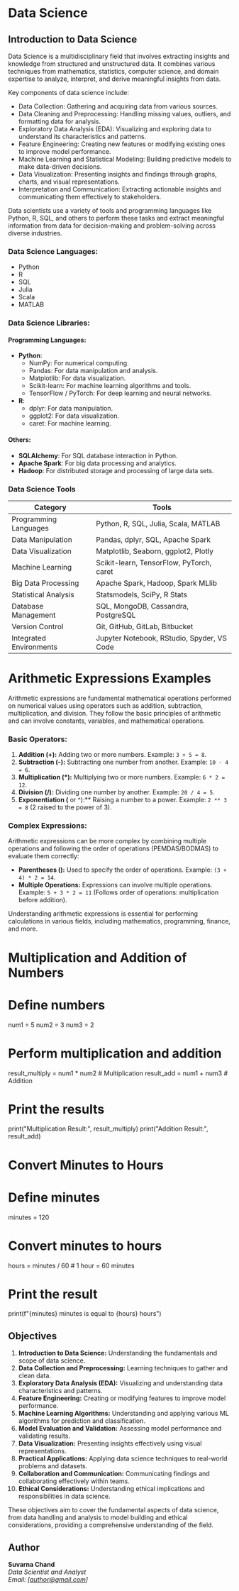 # Data Science
## Introduction to Data Science

Data Science is a multidisciplinary field that involves extracting insights and knowledge from structured and unstructured data. It combines various techniques from mathematics, statistics, computer science, and domain expertise to analyze, interpret, and derive meaningful insights from data.

Key components of data science include:

- Data Collection: Gathering and acquiring data from various sources.
- Data Cleaning and Preprocessing: Handling missing values, outliers, and formatting data for analysis.
- Exploratory Data Analysis (EDA): Visualizing and exploring data to understand its characteristics and patterns.
- Feature Engineering: Creating new features or modifying existing ones to improve model performance.
- Machine Learning and Statistical Modeling: Building predictive models to make data-driven decisions.
- Data Visualization: Presenting insights and findings through graphs, charts, and visual representations.
- Interpretation and Communication: Extracting actionable insights and communicating them effectively to stakeholders.

Data scientists use a variety of tools and programming languages like Python, R, SQL, and others to perform these tasks and extract meaningful information from data for decision-making and problem-solving across diverse industries.

### Data Science Languages:
- Python
- R
- SQL
- Julia
- Scala
- MATLAB

### Data Science Libraries:

#### Programming Languages:
- **Python**: 
  - NumPy: For numerical computing.
  - Pandas: For data manipulation and analysis.
  - Matplotlib: For data visualization.
  - Scikit-learn: For machine learning algorithms and tools.
  - TensorFlow / PyTorch: For deep learning and neural networks.
- **R**:
  - dplyr: For data manipulation.
  - ggplot2: For data visualization.
  - caret: For machine learning.

#### Others:
- **SQLAlchemy**: For SQL database interaction in Python.
- **Apache Spark**: For big data processing and analytics.
- **Hadoop**: For distributed storage and processing of large data sets.
### Data Science Tools

| Category            | Tools                                      |
|---------------------|---------------------------------------------|
| Programming Languages | Python, R, SQL, Julia, Scala, MATLAB      |
| Data Manipulation   | Pandas, dplyr, SQL, Apache Spark             |
| Data Visualization  | Matplotlib, Seaborn, ggplot2, Plotly         |
| Machine Learning    | Scikit-learn, TensorFlow, PyTorch, caret     |
| Big Data Processing | Apache Spark, Hadoop, Spark MLlib            |
| Statistical Analysis| Statsmodels, SciPy, R Stats                  |
| Database Management | SQL, MongoDB, Cassandra, PostgreSQL          |
| Version Control     | Git, GitHub, GitLab, Bitbucket              |
| Integrated Environments | Jupyter Notebook, RStudio, Spyder, VS Code |

# Arithmetic Expressions Examples

Arithmetic expressions are fundamental mathematical operations performed on numerical values using operators such as addition, subtraction, multiplication, and division. They follow the basic principles of arithmetic and can involve constants, variables, and mathematical operations.

### Basic Operators:

1. **Addition (+):** Adding two or more numbers. Example: `3 + 5 = 8`.
2. **Subtraction (-):** Subtracting one number from another. Example: `10 - 4 = 6`.
3. **Multiplication (*):** Multiplying two or more numbers. Example: `6 * 2 = 12`.
4. **Division (/):** Dividing one number by another. Example: `20 / 4 = 5`.
5. **Exponentiation (** or ^):** Raising a number to a power. Example: `2 ** 3 = 8` (2 raised to the power of 3).

### Complex Expressions:

Arithmetic expressions can be more complex by combining multiple operations and following the order of operations (PEMDAS/BODMAS) to evaluate them correctly:

- **Parentheses ():** Used to specify the order of operations. Example: `(3 + 4) * 2 = 14`.
- **Multiple Operations:** Expressions can involve multiple operations. Example: `5 + 3 * 2 = 11` (Follows order of operations: multiplication before addition).

Understanding arithmetic expressions is essential for performing calculations in various fields, including mathematics, programming, finance, and more.

# Multiplication and Addition of Numbers
# Define numbers
num1 = 5
num2 = 3
num3 = 2

# Perform multiplication and addition
result_multiply = num1 * num2  # Multiplication
result_add = num1 + num3  # Addition

# Print the results
print("Multiplication Result:", result_multiply)
print("Addition Result:", result_add)

# Convert Minutes to Hours
# Define minutes
minutes = 120

# Convert minutes to hours
hours = minutes / 60  # 1 hour = 60 minutes

# Print the result
print(f"{minutes} minutes is equal to {hours} hours")

## Objectives

1. **Introduction to Data Science:** Understanding the fundamentals and scope of data science.
2. **Data Collection and Preprocessing:** Learning techniques to gather and clean data.
3. **Exploratory Data Analysis (EDA):** Visualizing and understanding data characteristics and patterns.
4. **Feature Engineering:** Creating or modifying features to improve model performance.
5. **Machine Learning Algorithms:** Understanding and applying various ML algorithms for prediction and classification.
6. **Model Evaluation and Validation:** Assessing model performance and validating results.
7. **Data Visualization:** Presenting insights effectively using visual representations.
8. **Practical Applications:** Applying data science techniques to real-world problems and datasets.
9. **Collaboration and Communication:** Communicating findings and collaborating effectively within teams.
10. **Ethical Considerations:** Understanding ethical implications and responsibilities in data science.

These objectives aim to cover the fundamental aspects of data science, from data handling and analysis to model building and ethical considerations, providing a comprehensive understanding of the field.

## Author

**Suvarna Chand**  
*Data Scientist and Analyst*  
*Email: [author@gmail.com]*
